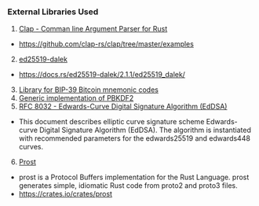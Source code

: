 ### External Libraries Used

1. [Clap - Comman line Argument Parser for Rust](https://docs.rs/clap/)
  - https://github.com/clap-rs/clap/tree/master/examples
2. [ed25519-dalek](https://crates.io/crates/ed25519-dalek)
  - https://docs.rs/ed25519-dalek/2.1.1/ed25519_dalek/
3. [Library for BIP-39 Bitcoin mnemonic codes](https://crates.io/crates/bip39)
4. [Generic implementation of PBKDF2](https://crates.io/crates/pbkdf2)
5. [RFC 8032 - Edwards-Curve Digital Signature Algorithm (EdDSA)](https://www.rfc-editor.org/rfc/rfc8032.html)
  - This document describes elliptic curve signature scheme Edwards-curve
   Digital Signature Algorithm (EdDSA).  The algorithm is instantiated
   with recommended parameters for the edwards25519 and edwards448
   curves.
6. [Prost](https://github.com/tokio-rs/prost/tree/master/prost)
  - prost is a Protocol Buffers implementation for the Rust Language. prost generates simple, idiomatic Rust code from proto2 and proto3 files.
  - https://crates.io/crates/prost 